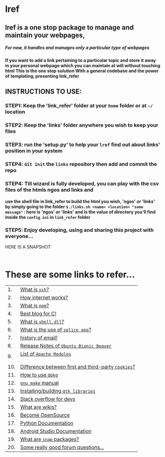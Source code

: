 # lref
## lref is a one stop package to manage and maintain your webpages,
##### For now, it handles and manages only a particular type of webpages

#### If you want to add a link pertaining to a particular topic and store it away in your personal webpage which you can maintain at will without touching html This is the one stop solution With a general codebase and the power of templating, presenting link_refer
## INSTRUCTIONS TO USE:
### STEP1: Keep the 'link_refer' folder at your ```home``` folder or at ```~/``` location
### STEP2: Keep the 'links' folder anywhere you wish to keep your files
### STEP3: run the 'setup.py' to help your ```lref``` find out about links' position in your system
### STEP4: ```Git init``` the ```links``` repository then add and commit the repo
### STEP4: Till wizard is fully developed, you can play with the csv files of the htmls ngos and links and

#### use the shell file in link_refer to build the html you wish, 'ngos' or 'links' by simply going to the folder ```$./links.sh <name> <location> "some message"``` : here <name> is 'ngos' or 'links' and <location> is the value of directory you'll find inside the ```config.ini``` in ```link_refer``` folder
### STEP5: Enjoy developing, using and sharing this project with everyone...
HERE IS A SNAPSHOT:
<html>
<head>
<link rel="stylesheet" type="text/css" href= "https://github.com/Arka-h/lref/blob/master/links/static/links.css">
<head>
	<sup>
		<img src="https://github.com/Arka-h/lref/master/links/images/link-icon.png" height="10px">
	</sup>
	<h1>These are some links to refer...</h1>
</h1>
<table>
<tr>
	<td>1.</td>
	<td>
		<a href= "http://blog.robertelder.org/what-is-ssh/">
		 What is <code>ssh</code>?
		</a>
	</td>
</tr>

<tr>
<td>2.</td>
<td>
<a href= "http://www.theshulers.com/whitepapers/internet_whitepaper/index.html">
How internet works?
</a>
</td>
</tr>

<tr>
<td>3.</td>
<td>
<a href= "https://www.w3schools.com/whatis/whatis_npm.asp">
What is <code>npm</code>?
</a>
</td>
</tr>

<tr>
<td>4.</td>
<td>
<a href= "https://www.cprogramming.com/">
Best blog for C!
</a>
</td>
</tr>

<tr>
<td>5.</td>
<td>
<a href= "https://www.processlibrary.com/en/directory/files/shell/20594/">
What is <code>shell.dll</code>?
</a>
</td>
</tr>

<tr>
<td>6.</td>
<td>
<a href= "https://www.mikegingerich.com/blog/splice-app-use/">
What is the use of <code>splice app</code>?
</a>
</td>
</tr>

<tr>
<td>7.</td>
<td>
<a href= "https://phrasee.co/a-brief-history-of-email/">
history of email!
</a>
</td>
</tr>

<tr>
<td>8.</td>
<td>
<a href= "https://wiki.ubuntu.com/BionicBeaver/ReleaseNotes">
Release Notes of <code>Ubuntu Bionic Beaver</code>
</a>
</td>
</tr>

<tr>
<td>9.</td>
<td>
<a href= "https://en.wikipedia.org/wiki/List_of_Apache_modules">
List of <code>Apache Modules
</a>
</td>
</tr>

<tr>
<td>10.</td>
<td>
<a href= "https://www.quora.com/What-is-the-difference-between-first-and-third-party-cookies-Can-first-party-cookies-be-set-by-third-party-providers-Can-first-and-third-party-cookies-only-be-read-by-the-same-domain-or-can-they-be-read-by-any-domain">
Difference between first and third-party <code>cookies</code>?
</a>
</td>
</tr>

<tr>
<td>11.</td>
<td>
<a href= "https://linux.die.net/man/1/dpkg">
How to use <code>dpkg</code>
</a>
</td>
</tr>

<tr>
<td>12.</td>
<td>
<a href= "https://www.gnu.org/software/make/manual/make.html#Introduction">
<code>gnu make</code> manual
</a>
</td>
</tr>

<tr>
<td>13.</td>
<td>
<a href= "https://developer.gnome.org/gtk3/stable/gtk-building.html">
Installing/building <code>gtk libraries</code>
</a>
</td>
</tr>

<tr>
<td>14.</td>
<td>
<a href= "https://meta.stackoverflow.com/">
Stack overflow for devs
</a>
</td>
</tr>

<tr>
<td>15.</td>
<td>
<a href= "https://business.tutsplus.com/tutorials/what-are-wikis-and-why-should-you-use-them--cms-19540">
What are wikis?
</a>
</td>
</tr>

<tr>
<td>16.</td>
<td>
<a href= "https://askubuntu.com/questions/28372/how-do-i-get-and-modify-the-source-code-of-packages-installed-through-apt-get#28373">
Become OpenSource
</a>
</td>
</tr>

<tr>
<td>17.</td>
<td>
<a href= "https://docs.python.org/3/">
Python Documentation
</a>
</td>
</tr>

<tr>
<td>18.</td>
<td>
<a href= "https://developer.android.com/studio/run/emulator-acceleration?utm_source=android-studio#vm-linux">
Android Studio Documentation
</a>
</td>
</tr>

<tr>
<td>19.</td>
<td>
<a href= "https://itsfoss.com/use-snap-packages-ubuntu-16-04/">
What are <code>snap</code> packages?
</a>
</td>
</tr>

<tr>
<td>20.</td>
<td>
<a href= "https://www.linuxquestions.org/questions/programming-9/c-and-opengl-how-to-make-programs-games-compatible-with-both-windows-and-linux-188754/">
Some really good forum questions...
</a>
</td>
</tr>
